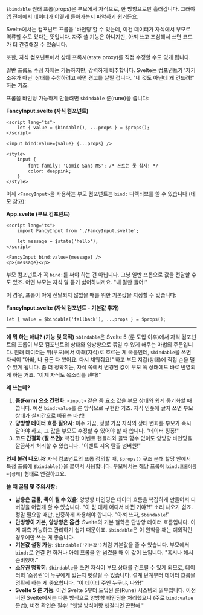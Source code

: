 `$bindable`
원래 프롭(props)은 부모에서 자식으로, 한 방향으로만 흘러갑니다. 그래야 앱 전체에서 데이터가 어떻게 돌아가는지 파악하기 쉽거든요.

Svelte에서는 컴포넌트 프롭을 '바인딩'할 수 있는데, 이건 데이터가 자식에서 부모로 역류할 수도 있다는 뜻입니다. 자주 쓸 기능은 아니지만, 아껴 쓰고 조심해서 쓰면 코드가 더 간결해질 수 있습니다.

또한, 자식 컴포넌트에서 상태 프록시(state proxy)를 직접 수정할 수도 있게 됩니다.

일반 프롭도 수정 자체는 가능하지만, 강력하게 비추합니다. Svelte는 컴포넌트가 '자기 소유가 아닌' 상태를 수정하려고 하면 경고를 날릴 겁니다. "네 것도 아닌데 왜 건드려!" 하는 거죠.

프롭을 바인딩 가능하게 만들려면 `$bindable` 룬(rune)을 씁니다:

**FancyInput.svelte (자식 컴포넌트)**
```svelte
<script lang="ts">
	let { value = $bindable(), ...props } = $props();
</script>

<input bind:value={value} {...props} />

<style>
	input {
		font-family: 'Comic Sans MS'; /* 폰트는 못 참지! */
		color: deeppink;
	}
</style>
```

이제 `<FancyInput>`을 사용하는 부모 컴포넌트는 `bind:` 디렉티브를 쓸 수 있습니다 (데모 참고):

**App.svelte (부모 컴포넌트)**
```svelte
<script lang="ts">
	import FancyInput from './FancyInput.svelte';

	let message = $state('hello');
</script>

<FancyInput bind:value={message} />
<p>{message}</p>
```

부모 컴포넌트가 꼭 `bind:`를 써야 하는 건 아닙니다. 그냥 일반 프롭으로 값을 전달할 수도 있죠. 어떤 부모는 자식 말 듣기 싫어하니까요. "내 말만 들어!"

이 경우, 프롭이 아예 전달되지 않았을 때를 위한 기본값을 지정할 수 있습니다:

**FancyInput.svelte (자식 컴포넌트 - 기본값 추가)**
```svelte
let { value = $bindable('fallback'), ...props } = $props();
```

---

**얘 뭐 하는 애냐? (기능 및 목적)**
`$bindable`은 Svelte 5 (룬 도입 이후)에서 자식 컴포넌트의 프롭이 부모 컴포넌트의 상태와 양방향으로 묶일 수 있게 해주는 마법의 주문입니다. 원래 데이터는 위(부모)에서 아래(자식)로 흐르는 게 국룰인데, `$bindable`을 쓰면 자식이 "아빠, 나 용돈 다 썼어요. 다시 채워줘요!" 하고 부모 지갑(상태)에 직접 손을 댈 수 있게 됩니다. 좀 더 정확히는, 자식 쪽에서 변경된 값이 부모 쪽 상태에도 바로 반영되게 하는 거죠. "이제 자식도 목소리를 낸다!"

**왜 쓰는데?**
1.  **폼(Form) 요소 간편화**: `<input>` 같은 폼 요소 값을 부모 상태와 쉽게 동기화할 때 씁니다. 예전 `bind:value`를 룬 방식으로 구현한 거죠. 자식 인풋에 글자 쓰면 부모 상태가 실시간으로 바뀌는 마법!
2.  **양방향 데이터 흐름 필요시**: 아주 가끔, 정말 가끔 자식의 상태 변화를 부모가 즉시 알아야 하고, 그 값을 부모도 수정할 수 있어야 할 때 씁니다. "데이터 핑퐁!"
3.  **코드 간결화 (잘 쓰면)**: 복잡한 이벤트 핸들러와 콜백 함수 없이도 양방향 바인딩을 깔끔하게 처리할 수 있습니다. "이벤트 지옥 탈출 넘버원!"

**언제 불려 나오냐?**
자식 컴포넌트의 프롭 정의할 때, `$props()` 구조 분해 할당 안에서 특정 프롭에 `$bindable()`을 붙여서 사용합니다. 부모에서는 해당 프롭에 `bind:프롭이름={상태}` 형태로 연결하고요.

**쓸 때 꿀팁 및 주의사항:**
*   **남용은 금물, 독이 될 수 있음**: 양방향 바인딩은 데이터 흐름을 복잡하게 만들어서 디버깅을 어렵게 할 수 있습니다. "이 값 대체 어디서 바뀐 거야?!" 소리 나오기 쉽죠. 정말 필요할 때만, 신중하게 사용해야 합니다. "아껴 쓰자, `$bindable`!"
*   **단방향이 기본, 양방향은 옵션**: Svelte의 기본 철학은 단방향 데이터 흐름입니다. 이게 예측 가능하고 관리하기 쉽기 때문이죠. `$bindable`은 이 원칙을 깨는 예외적인 경우에만 쓰는 게 좋습니다.
*   **기본값 설정 가능**: `$bindable('기본값')`처럼 기본값을 줄 수 있습니다. 부모에서 `bind:`로 연결 안 하거나 아예 프롭을 안 넘겼을 때 이 값이 쓰입니다. "혹시나 해서 준비했어."
*   **소유권 명확히**: `$bindable`을 쓰면 자식이 부모 상태를 건드릴 수 있게 되므로, 데이터의 '소유권'이 누구에게 있는지 헷갈릴 수 있습니다. 설계 단계부터 데이터 흐름을 명확히 하는 게 중요합니다. "이 데이터 주인 누구냐, 나와!"
*   **Svelte 5 룬 기능**: 이건 Svelte 5부터 도입된 룬(Rune) 시스템의 일부입니다. 이전 버전 Svelte에서는 다른 방식으로 양방향 바인딩을 처리했으니 (주로 `bind:value` 문법), 버전 확인은 필수! "옛날 방식이랑 헷갈리면 곤란해."